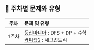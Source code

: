 ## 📖 주차별 문제와 유형

|주차|문제 및 유형|
|:-:|:-|
|1주차| [등산마니아](https://www.acmicpc.net/problem/20188) : DFS + DP + 수학 <br/> [커피숍2](https://www.acmicpc.net/problem/1275) : 세그먼트리 |
